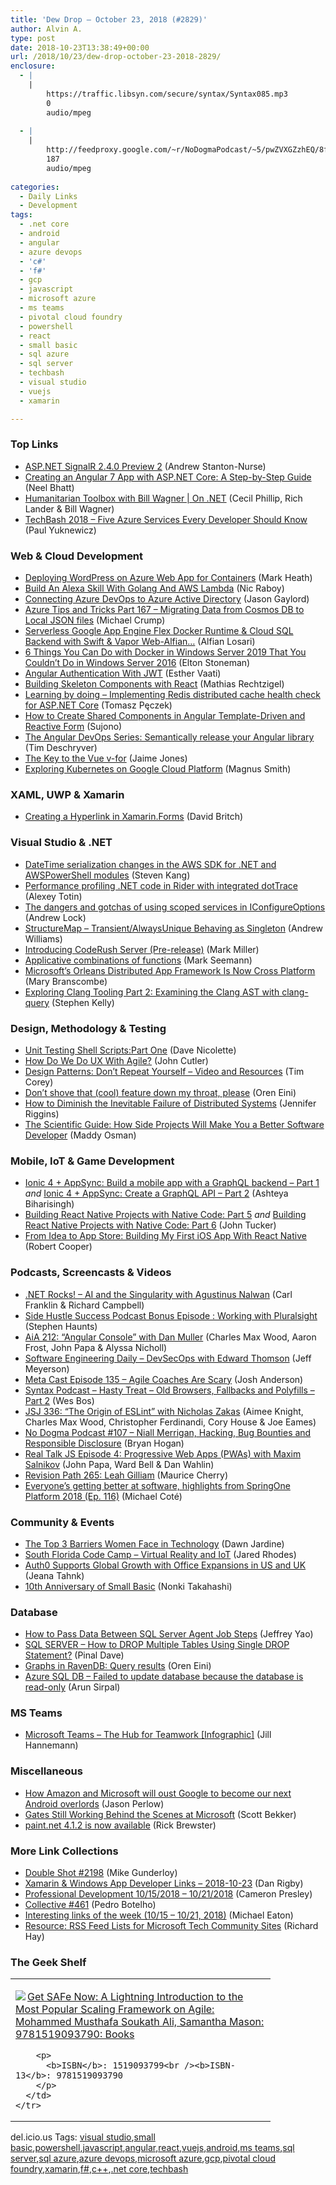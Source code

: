 ```yaml
---
title: 'Dew Drop – October 23, 2018 (#2829)'
author: Alvin A.
type: post
date: 2018-10-23T13:38:49+00:00
url: /2018/10/23/dew-drop-october-23-2018-2829/
enclosure:
  - |
    |
        https://traffic.libsyn.com/secure/syntax/Syntax085.mp3
        0
        audio/mpeg
        
  - |
    |
        http://feedproxy.google.com/~r/NoDogmaPodcast/~5/pwZVXGZzhEQ/8fa81d37.mp3
        187
        audio/mpeg
        
categories:
  - Daily Links
  - Development
tags:
  - .net core
  - android
  - angular
  - azure devops
  - 'c#'
  - 'f#'
  - gcp
  - javascript
  - microsoft azure
  - ms teams
  - pivotal cloud foundry
  - powershell
  - react
  - small basic
  - sql azure
  - sql server
  - techbash
  - visual studio
  - vuejs
  - xamarin

---
```

### <a name="top"></a>Top Links

  * <a href="https://blogs.msdn.microsoft.com/webdev/2018/10/22/asp-net-signalr-2-4-0-preview-2/" target="_blank">ASP.NET SignalR 2.4.0 Preview 2</a> (Andrew Stanton-Nurse)
  * <a href="https://www.telerik.com/blogs/creating-an-angular-7-app-with-aspnet-core-step-by-step-guide" target="_blank">Creating an Angular 7 App with ASP.NET Core: A Step-by-Step Guide</a> (Neel Bhatt)
  * <a href="https://channel9.msdn.com/Shows/On-NET/Humanitarian-Toolbox-with-Bill-Wagner?WT.mc_id=DX_MVP4025064" target="_blank">Humanitarian Toolbox with Bill Wagner | On .NET</a> (Cecil Phillip, Rich Lander & Bill Wagner)
  * <a href="https://t.co/Pvf6au3DYk" target="_blank">TechBash 2018 &#8211; Five Azure Services Every Developer Should Know</a> (Paul Yuknewicz)



### <a name="web"></a>Web & Cloud Development

  * <a href="https://markheath.net/post/wordpress-container-app-service" target="_blank">Deploying WordPress on Azure Web App for Containers</a> (Mark Heath)
  * <a href="https://www.thepolyglotdeveloper.com/2018/10/build-alexa-skill-golang-aws-lambda/" target="_blank">Build An Alexa Skill With Golang And AWS Lambda</a> (Nic Raboy)
  * <a href="https://www.jasongaylord.com/blog/connecting-azure-devops-to-azure-active-directory" target="_blank">Connecting Azure DevOps to Azure Active Directory</a> (Jason Gaylord)
  * <a href="https://www.michaelcrump.net/azure-tips-and-tricks167/" target="_blank">Azure Tips and Tricks Part 167 &#8211; Migrating Data from Cosmos DB to Local JSON files</a> (Michael Crump)
  * <a href="https://medium.com/@alfianlosari/serverless-google-app-engine-flex-docker-runtime-cloud-sql-backend-with-swift-vapor-web-alfian-c8310acfea0d?source=rss-192bb381a5de------2" target="_blank">Serverless Google App Engine Flex Docker Runtime & Cloud SQL Backend with Swift & Vapor Web-Alfian…</a> (Alfian Losari)
  * <a href="http://blog.sixeyed.com/what-you-can-do-with-docker-in-windows-server-2019-that-you-couldnt-do-in-windows-server-2016/" target="_blank">6 Things You Can Do with Docker in Windows Server 2019 That You Couldn&#8217;t Do in Windows Server 2016</a> (Elton Stoneman)
  * <a href="https://code.tutsplus.com/tutorials/jwt-authentication-in-angular--cms-32006" target="_blank">Angular Authentication With JWT</a> (Esther Vaati)
  * <a href="https://css-tricks.com/building-skeleton-components-with-react/" target="_blank">Building Skeleton Components with React</a> (Mathias Rechtzigel)
  * <a href="http://www.tpeczek.com/2018/10/learning-by-doing-implementing-redis.html" target="_blank">Learning by doing &#8211; Implementing Redis distributed cache health check for ASP.NET Core</a> (Tomasz Pęczek)
  * <a href="https://codeburst.io/how-to-create-shared-components-in-angular-template-driven-and-reactive-form-ddb095cc7904?source=rss----61061eb0c96b---4" target="_blank">How to Create Shared Components in Angular Template-Driven and Reactive Form</a> (Sujono)
  * <a href="https://blog.angularindepth.com/the-angular-devops-series-semantically-release-your-angular-library-7d78afb4c845?source=rss----e5ed704095b---4" target="_blank">The Angular DevOps Series: Semantically release your Angular library</a> (Tim Deschryver)
  * <a href="https://rimdev.io/the-v-for-key/" target="_blank">The Key to the Vue v-for</a> (Jaime Jones)
  * <a href="https://blog.scottlogic.com/2018/10/23/exploring-kubernetes-on-the-google-cloud-platform.html" target="_blank">Exploring Kubernetes on Google Cloud Platform</a> (Magnus Smith)



### <a name="silverlight"></a>XAML, UWP & Xamarin

  * <a href="http://www.davidbritch.com/2018/10/creating-hyperlink-in-xamarinforms.html" target="_blank">Creating a Hyperlink in Xamarin.Forms</a> (David Britch)



### <a name="dotnet"></a>Visual Studio & .NET

  * <a href="http://feedproxy.google.com/~r/AwsDeveloperBlog/~3/mfQCYV_8qUw/" target="_blank">DateTime serialization changes in the AWS SDK for .NET and AWSPowerShell modules</a> (Steven Kang)
  * <a href="https://blog.jetbrains.com/dotnet/2018/10/22/performance-profiling-net-code-rider-integrated-dottrace/" target="_blank">Performance profiling .NET code in Rider with integrated dotTrace</a> (Alexey Totin)
  * <a href="https://andrewlock.net/the-dangers-and-gotchas-of-using-scoped-services-when-configuring-options-in-asp-net-core/" target="_blank">The dangers and gotchas of using scoped services in IConfigureOptions</a> (Andrew Lock)
  * <a href="http://feedproxy.google.com/~r/aw/thinkprogramming/~3/AO95USpifnY/" target="_blank">StructureMap – Transient/AlwaysUnique Behaving as Singleton</a> (Andrew Williams)
  * <a href="https://community.devexpress.com/blogs/markmiller/archive/2018/10/22/introducing-coderush-server-pre-release.aspx" target="_blank">Introducing CodeRush Server (Pre-release)</a> (Mark Miller)
  * <a href="http://blog.ploeh.dk/2018/10/22/applicative-combinations-of-functions/" target="_blank">Applicative combinations of functions</a> (Mark Seemann)
  * <a href="https://thenewstack.io/microsofts-orleans-distributed-app-framework-is-now-cross-platform/" target="_blank">Microsoft’s Orleans Distributed App Framework Is Now Cross Platform</a> (Mary Branscombe)
  * <a href="https://blogs.msdn.microsoft.com/vcblog/2018/10/23/exploring-clang-tooling-part-2-examining-the-clang-ast-with-clang-query/" target="_blank">Exploring Clang Tooling Part 2: Examining the Clang AST with clang-query</a> (Stephen Kelly)



### <a name="design"></a>Design, Methodology & Testing

  * <a href="http://feedproxy.google.com/~r/LeadingAgile/~3/xIVP3CsdPTE/" target="_blank">Unit Testing Shell Scripts:Part One</a> (Dave Nicolette)
  * <a href="https://medium.com/@johnpcutler/how-do-we-do-ux-with-agile-74b02092eb2f?source=rss-4c3f4fe11e6b------2" target="_blank">How Do We Do UX With Agile?</a> (John Cutler)
  * <a href="https://iamtimcorey.com/design-patterns-dry/" target="_blank">Design Patterns: Don’t Repeat Yourself – Video and Resources</a> (Tim Corey)
  * <a href="http://feedproxy.google.com/~r/AyendeRahien/~3/2hG7GKX0aHU/dont-shove-that-cool-feature-down-my-throat-please" target="_blank">Don’t shove that (cool) feature down my throat, please</a> (Oren Eini)
  * <a href="https://thenewstack.io/how-to-diminish-the-inevitable-failure-of-distributed-systems/" target="_blank">How to Diminish the Inevitable Failure of Distributed Systems</a> (Jennifer Riggins)
  * <a href="https://www.7pace.com/blog/the-scientific-guide-how-side-projects-will-make-you-a-better-software-developer" target="_blank">The Scientific Guide: How Side Projects Will Make You a Better Software Developer</a> (Maddy Osman)



### <a name="mobile"></a>Mobile, IoT & Game Development

  * <a href="http://gonehybrid.com/ionic-4-appsync-build-a-mobile-app-with-a-graphql-backend-part-1/" target="_blank">Ionic 4 + AppSync: Build a mobile app with a GraphQL backend &#8211; Part 1</a> _and_ <a href="http://gonehybrid.com/ionic-4-appsync-create-a-graphql-api-part-2/" target="_blank">Ionic 4 + AppSync: Create a GraphQL API &#8211; Part 2</a> (Ashteya Biharisingh)
  * <a href="https://codeburst.io/building-react-native-projects-with-native-code-part-5-ad65cc8fede6?source=rss----61061eb0c96b---4" target="_blank">Building React Native Projects with Native Code: Part 5</a> _and_ <a href="https://codeburst.io/building-react-native-projects-with-native-code-part-6-296e250c0c76?source=rss----61061eb0c96b---4" target="_blank">Building React Native Projects with Native Code: Part 6</a> (John Tucker)
  * <a href="https://dev.to/robertcoopercode/from-idea-to-app-store-building-my-first-ios-app-with-react-native-1ej7" target="_blank">From Idea to App Store: Building My First iOS App With React Native</a> (Robert Cooper)



### <a name="podcasts"></a>Podcasts, Screencasts & Videos

  * <a href="http://www.dotnetrocks.com/default.aspx?ShowNum=1591" target="_blank">.NET Rocks! &#8211; AI and the Singularity with Agustinus Nalwan</a> (Carl Franklin & Richard Campbell)
  * <a href="http://stephenhaunts.com/2018/10/22/side-hustle-success-podcast-bonus-episode-working-with-pluralsight/" target="_blank">Side Hustle Success Podcast Bonus Episode : Working with Pluralsight</a> (Stephen Haunts)
  * <a href="https://devchat.tv/adv-in-angular/aia-212-angular-console-with-dan-muller/" target="_blank">AiA 212: “Angular Console” with Dan Muller</a> (Charles Max Wood, Aaron Frost, John Papa & Alyssa Nicholl)
  * <a href="https://softwareengineeringdaily.com/2018/10/23/devsecops-with-edward-thomson/" target="_blank">Software Engineering Daily &#8211; DevSecOps with Edward Thomson</a> (Jeff Meyerson)
  * <a href="http://feedproxy.google.com/~r/Meta-cast/~3/-tbxJkYl1gc/episode-135-agile-coaches-are-scary.html" target="_blank">Meta Cast Episode 135 &#8211; Agile Coaches Are Scary</a> (Josh Anderson)
  * <a href="https://traffic.libsyn.com/secure/syntax/Syntax085.mp3" target="_blank">Syntax Podcast &#8211; Hasty Treat &#8211; Old Browsers, Fallbacks and Polyfills &#8211; Part 2</a> (Wes Bos)
  * <a href="https://devchat.tv/js-jabber/jsj-336-the-origin-of-eslint-with-nicholas-zakas/" target="_blank">JSJ 336: “The Origin of ESLint” with Nicholas Zakas</a> (Aimee Knight, Charles Max Wood, Christopher Ferdinandi, Cory House & Joe Eames)
  * <a href="http://feedproxy.google.com/~r/NoDogmaPodcast/~5/pwZVXGZzhEQ/8fa81d37.mp3" target="_blank">No Dogma Podcast #107 &#8211; Niall Merrigan, Hacking, Bug Bounties and Responsible Disclosure</a> (Bryan Hogan)
  * <a href="http://www.realtalkjs.com/691b965d" target="_blank">Real Talk JS Episode 4: Progressive Web Apps (PWAs) with Maxim Salnikov</a> (John Papa, Ward Bell & Dan Wahlin)
  * <a href="http://revisionpath.simplecast.fm/leah-gilliam" target="_blank">Revision Path 265: Leah Gilliam</a> (Maurice Cherry)
  * <a href="https://content.pivotal.io/home-page/everyones-getting-better-at-software-highlights-from-springone-platform-2018-ep-116" target="_blank">Everyone&#8217;s getting better at software, highlights from SpringOne Platform 2018 (Ep. 116)</a> (Michael Coté)



### <a name="events"></a>Community & Events

  * <a href="http://womenwhotest.com/2018/10/22/the-top-3-barriers-women-face-in-technology/" target="_blank">The Top 3 Barriers Women Face in Technology</a> (Dawn Jardine)
  * <a href="https://jaredrhodes.com/2018/10/22/south-florida-code-camp-virtual-reality-and-iot/" target="_blank">South Florida Code Camp – Virtual Reality and IoT</a> (Jared Rhodes)
  * <a href="https://auth0.com/blog/auth0-supports-global-growth/" target="_blank">Auth0 Supports Global Growth with Office Expansions in US and UK</a> (Jeana Tahnk)
  * <a href="https://blogs.msdn.microsoft.com/smallbasic/2018/10/23/10th-anniversary-of-small-basic/" target="_blank">10th Anniversary of Small Basic</a> (Nonki Takahashi)



### <a name="sql"></a>Database

  * <a href="http://feedproxy.google.com/~r/MSSQLTips-LatestSqlServerTips/~3/Yy9OpJVwmBQ/tip.asp" target="_blank">How to Pass Data Between SQL Server Agent Job Steps</a> (Jeffrey Yao)
  * <a href="https://blog.sqlauthority.com/2018/10/23/sql-server-how-to-drop-multiple-tables-using-single-drop-statement/" target="_blank">SQL SERVER – How to DROP Multiple Tables Using Single DROP Statement?</a> (Pinal Dave)
  * <a href="http://feedproxy.google.com/~r/AyendeRahien/~3/EkEzoLCQ_dI/graphs-in-ravendb-query-results" target="_blank">Graphs in RavenDB: Query results</a> (Oren Eini)
  * <a href="https://blobeater.blog/2018/10/22/azure-sql-db-failed-to-update-database-because-the-database-is-read-only/" target="_blank">Azure SQL DB – Failed to update database because the database is read-only</a> (Arun Sirpal)



### MS Teams<a name="sp"></a>

  * <a href="http://digital.withum.com/blog/microsoft-teams-infographic" target="_blank">Microsoft Teams &#8211; The Hub for Teamwork [Infographic]</a> (Jill Hannemann)



### <a name="misc"></a>Miscellaneous

  * <a href="https://www.zdnet.com/article/how-amazon-and-microsoft-will-oust-google-as-our-next-android-overlords/#ftag=RSSbaffb68" target="_blank">How Amazon and Microsoft will oust Google to become our next Android overlords</a> (Jason Perlow)
  * <a href="https://redmondmag.com/blogs/scott-bekker/2018/10/gates-behind-the-scenes-at-microsoft.aspx?m=1" target="_blank">Gates Still Working Behind the Scenes at Microsoft</a> (Scott Bekker)
  * <a href="https://blog.getpaint.net/2018/10/22/paint-net-4-1-2-is-now-available/" target="_blank">paint.net 4.1.2 is now available</a> (Rick Brewster)



### <a name="links"></a>More Link Collections

  * <a href="https://afreshcup.com/home/2018/10/23/double-shot-2198.html" target="_blank">Double Shot #2198</a> (Mike Gunderloy)
  * <a href="https://links.danrigby.com/2018/10/app-developer-links-2018-10-23/" target="_blank">Xamarin & Windows App Developer Links &#8211; 2018-10-23</a> (Dan Rigby)
  * <a href="http://blog.thesoftwarementor.com/2018/10/22/professional-development-10-15-2018-10-21-2018/" target="_blank">Professional Development 10/15/2018 – 10/21/2018</a> (Cameron Presley)
  * <a href="http://feedproxy.google.com/~r/tympanus/~3/jiSvSQCHgD4/" target="_blank">Collective #461</a> (Pedro Botelho)
  * <a href="https://samestuffdifferentday.com/2018/10/22/interesting-links-of-the-week-10-15-10-21-2018/" target="_blank">Interesting links of the week (10/15 – 10/21, 2018)</a> (Michael Eaton)
  * <a href="https://www.itprotoday.com/windows-10/resource-rss-feed-lists-microsoft-tech-community-sites" target="_blank">Resource: RSS Feed Lists for Microsoft Tech Community Sites</a> (Richard Hay)



### <a name="shelf"></a>The Geek Shelf

<div class="wlWriterEditableSmartContent" id="scid:7dc1bd33-94bd-46fd-a20b-0131235bcd47:b8d5b6ca-4e20-4fbb-944a-ffc3107626ef" style="margin: 0px; padding: 0px; float: none; display: inline;">
  <table cellspacing="0" cellpadding="2" width="400" border="0" unselectable="on">
    <tr>
      <td valign="top" width="400">
        <p>
          <a title="Get SAFe Now: A Lightning Introduction to the Most Popular Scaling Framework on Agile: Mohammed Musthafa Soukath Ali, Samantha Mason: 9781519093790: Books" href="https://www.amazon.com/exec/obidos/ASIN/1519093799/amavin-20"><img data-recalc-dims="1" decoding="async" src="https://i0.wp.com/images-na.ssl-images-amazon.com/images/I/518q3WdIgML._AC_US218_.jpg?w=660&#038;ssl=1" border="0" align="left" style="float:left" />Get SAFe Now: A Lightning Introduction to the Most Popular Scaling Framework on Agile: Mohammed Musthafa Soukath Ali, Samantha Mason: 9781519093790: Books</a>
        </p>
        
        <p>
          <b>ISBN</b>: 1519093799<br /><b>ISBN-13</b>: 9781519093790
        </p>
      </td>
    </tr>
  </table>
</div>



<div class="wlWriterEditableSmartContent" id="scid:77ECF5F8-D252-44F5-B4EB-D463C5396A79:4260c4e0-3685-49b1-b687-71fb618a845b" style="margin: 0px; padding: 0px; float: none; display: inline;">
  del.icio.us Tags: <a href="http://del.icio.us/popular/visual+studio" rel="tag">visual studio</a>,<a href="http://del.icio.us/popular/small+basic" rel="tag">small basic</a>,<a href="http://del.icio.us/popular/powershell" rel="tag">powershell</a>,<a href="http://del.icio.us/popular/javascript" rel="tag">javascript</a>,<a href="http://del.icio.us/popular/angular" rel="tag">angular</a>,<a href="http://del.icio.us/popular/react" rel="tag">react</a>,<a href="http://del.icio.us/popular/vuejs" rel="tag">vuejs</a>,<a href="http://del.icio.us/popular/android" rel="tag">android</a>,<a href="http://del.icio.us/popular/ms+teams" rel="tag">ms teams</a>,<a href="http://del.icio.us/popular/sql+server" rel="tag">sql server</a>,<a href="http://del.icio.us/popular/sql+azure" rel="tag">sql azure</a>,<a href="http://del.icio.us/popular/azure+devops" rel="tag">azure devops</a>,<a href="http://del.icio.us/popular/microsoft+azure" rel="tag">microsoft azure</a>,<a href="http://del.icio.us/popular/gcp" rel="tag">gcp</a>,<a href="http://del.icio.us/popular/pivotal+cloud+foundry" rel="tag">pivotal cloud foundry</a>,<a href="http://del.icio.us/popular/xamarin" rel="tag">xamarin</a>,<a href="http://del.icio.us/popular/f%23" rel="tag">f#</a>,<a href="http://del.icio.us/popular/c%2b%2b" rel="tag">c++</a>,<a href="http://del.icio.us/popular/.net+core" rel="tag">.net core</a>,<a href="http://del.icio.us/popular/techbash" rel="tag">techbash</a>
</div>